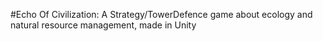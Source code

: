 #Echo Of Civilization: A Strategy/TowerDefence game about ecology and natural resource management, made in Unity

